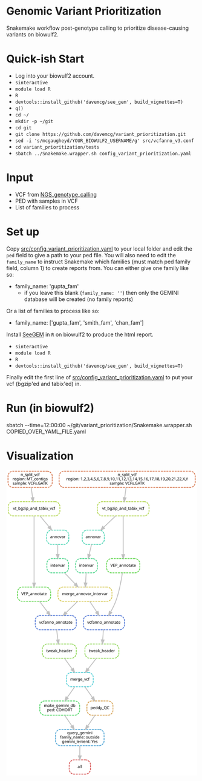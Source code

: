 


# Genomic Variant Prioritization
Snakemake workflow post-genotype calling to prioritize disease-causing variants on biowulf2.

# Quick-ish Start
- Log into your biowulf2 account.
- `sinteractive`
- `module load R`
- `R`
- `devtools::install_github('davemcg/see_gem', build_vignettes=T)`
- `q()`
- `cd ~/`
- `mkdir -p ~/git`
- `cd git`
- `git clone https://github.com/davemcg/variant_prioritization.git`
- `sed -i 's/mcgaugheyd/YOUR_BIOWULF2_USERNAME/g' src/vcfanno_v3.conf`
- `cd variant_prioritization/tests`
- `sbatch ../Snakemake.wrapper.sh config_variant_prioritization.yaml`


# Input
- VCF from [NGS_genotype_calling](https://github.com/davemcg/NGS_genotype_calling/blob/master/GVCF_to_VCF_snakemake.wrapper.sh)
- PED with samples in VCF
- List of families to process

# Set up
Copy [src/config_variant_prioritization.yaml](https://github.com/davemcg/variant_prioritization/blob/master/src/config_variant_prioritization.yaml) to your local folder and edit the `ped` field to give a path to your ped file. You will also need to edit the `family_name` to instruct Snakemake which families (must match ped family field, column 1) to create reports from. You can either give one family like so:

- family_name: 'gupta_fam'
  - if you leave this blank (`family_name: ''`) then only the GEMINI database will be created (no family reports)

Or a list of families to process like so:

- family_name: ['gupta_fam', 'smith_fam', 'chan_fam']

Install [SeeGEM](https://github.com/davemcg/SeeGEM) in `R` on biowulf2 to produce the html report. 
  - `sinteractive`
  - `module load R`
  - `R`
  - `devtools::install_github('davemcg/see_gem', build_vignettes=T)`

Finally edit the first line of [src/config_variant_prioritization.yaml](https://github.com/davemcg/variant_prioritization/blob/master/src/config_variant_prioritization.yaml) to put your vcf (bgzip'ed and tabix'ed) in. 

# Run (in biowulf2)
sbatch --time=12:00:00 ~/git/variant_prioritization/Snakemake.wrapper.sh COPIED_OVER_YAML_FILE.yaml

# Visualization
![](variant_prioritization_dag.svg)
